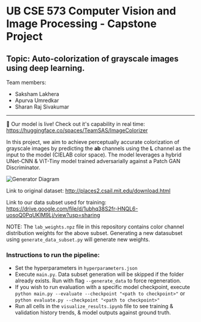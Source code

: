 # UB CSE 573 Computer Vision and Image Processing - Capstone Project
Topic: Auto-colorization of grayscale images using deep learning.
---
Team members:
- Saksham Lakhera
- Apurva Umredkar
- Sharan Raj Sivakumar
---

🚀 Our model is live! Check out it's capability in real time: https://huggingface.co/spaces/TeamSAS/ImageColorizer

In this project, we aim to achieve perceptually accurate colorization of grayscale images by predicting the **ab** channels using the **L** channel as the input to the model (CIELAB color space).
The model leverages a hybrid UNet-CNN & ViT-Tiny model trained adversarially against a Patch GAN Discriminator.

![Generator Diagram](https://github.com/user-attachments/assets/2b3bc6b3-673b-4b47-be0a-c702dbd52c54)

Link to original dataset: http://places2.csail.mit.edu/download.html

Link to our data subset used for training: https://drive.google.com/file/d/1ubhq38S2fr-HNQL6-uosoQ0PqUKlM9Lj/view?usp=sharing

NOTE: The `lab_weights.npz` file in this repository contains color channel distribution weights for the above subset. Generating a new datasubset using `generate_data_subset.py` will generate new weights.

### Instructions to run the pipeline:
- Set the hyperparameters in `hyperparameters.json`
- Execute `main.py`. Data subset generation will be skipped if the folder already exists. Run with flag `--generate_data` to force regeneration.
- If you wish to run evaluation with a specific model checkpoint, execute `python main.py --evaluate --checkpoint "<path to checkpoint>"` or `python evaluate.py --checkpoint "<path to checkpoint>"`
- Run all cells in the `visualize_results.ipynb` file to see training & validation history trends, & model outputs against ground truth.
